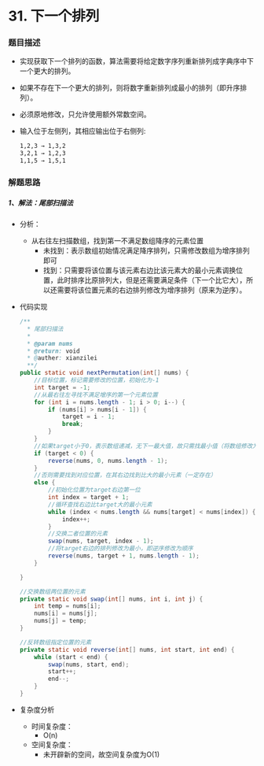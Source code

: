 # 31. 下一个排列

### 题目描述

* 实现获取下一个排列的函数，算法需要将给定数字序列重新排列成字典序中下一个更大的排列。

* 如果不存在下一个更大的排列，则将数字重新排列成最小的排列（即升序排列）。

* 必须原地修改，只允许使用额外常数空间。

* 输入位于左侧列，其相应输出位于右侧列:

  ```tex
  1,2,3 → 1,3,2
  3,2,1 → 1,2,3
  1,1,5 → 1,5,1
  ```

### 解题思路

##### 1、解法：尾部扫描法

* 分析：
  
  * 从右往左扫描数组，找到第一不满足数组降序的元素位置
    * 未找到：表示数组初始情况满足降序排列，只需修改数组为增序排列即可
    * 找到：只需要将该位置与该元素右边比该元素大的最小元素调换位置，此时排序比原排列大，但是还需要满足条件（下一个比它大），所以还需要将该位置元素的右边排列修改为增序排列（原来为逆序）。
  
* 代码实现

  ```java
  /**
    * 尾部扫描法
    *
    * @param nums
    * @return: void
    * @auther: xianzilei
    **/
  public static void nextPermutation(int[] nums) {
      //目标位置，标记需要修改的位置，初始化为-1
      int target = -1;
      //从最右往左寻找不满足增序的第一个元素位置
      for (int i = nums.length - 1; i > 0; i--) {
          if (nums[i] > nums[i - 1]) {
              target = i - 1;
              break;
          }
      }
      //如果target小于0，表示数组递减，无下一最大值，故只需找最小值（将数组修改为递增即可）
      if (target < 0) {
          reverse(nums, 0, nums.length - 1);
      }
      //否则需要找到对应位置，在其右边找到比大的最小元素（一定存在）
      else {
          //初始化位置为target右边第一位
          int index = target + 1;
          //循环查找右边比target大的最小元素
          while (index < nums.length && nums[target] < nums[index]) {
              index++;
          }
          //交换二者位置的元素
          swap(nums, target, index - 1);
          //将target右边的排列修改为最小，即逆序修改为顺序
          reverse(nums, target + 1, nums.length - 1);
      }
  
  }
  
  //交换数组两位置的元素
  private static void swap(int[] nums, int i, int j) {
      int temp = nums[i];
      nums[i] = nums[j];
      nums[j] = temp;
  }
  
  //反转数组指定位置的元素
  private static void reverse(int[] nums, int start, int end) {
      while (start < end) {
          swap(nums, start, end);
          start++;
          end--;
      }
  }
  ```

* 复杂度分析
  * 时间复杂度：
    * O(n)
  * 空间复杂度：
    * 未开辟新的空间，故空间复杂度为O(1)
